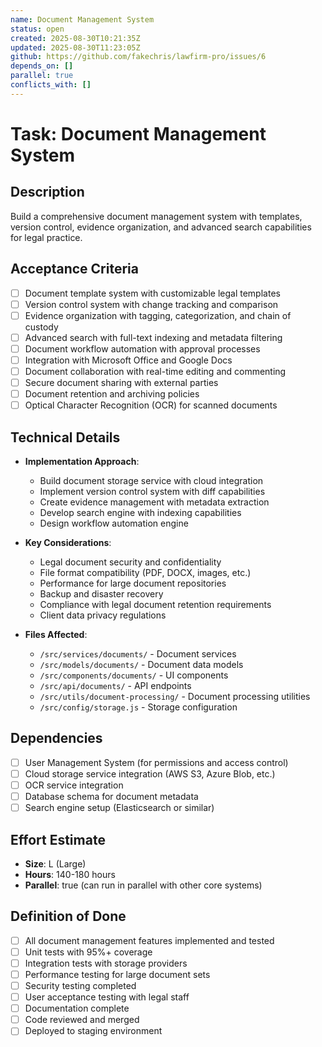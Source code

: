 ```yaml
---
name: Document Management System
status: open
created: 2025-08-30T10:21:35Z
updated: 2025-08-30T11:23:05Z
github: https://github.com/fakechris/lawfirm-pro/issues/6
depends_on: []
parallel: true
conflicts_with: []
---
```


# Task: Document Management System

## Description
Build a comprehensive document management system with templates, version control, evidence organization, and advanced search capabilities for legal practice.

## Acceptance Criteria
- [ ] Document template system with customizable legal templates
- [ ] Version control system with change tracking and comparison
- [ ] Evidence organization with tagging, categorization, and chain of custody
- [ ] Advanced search with full-text indexing and metadata filtering
- [ ] Document workflow automation with approval processes
- [ ] Integration with Microsoft Office and Google Docs
- [ ] Document collaboration with real-time editing and commenting
- [ ] Secure document sharing with external parties
- [ ] Document retention and archiving policies
- [ ] Optical Character Recognition (OCR) for scanned documents

## Technical Details
- **Implementation Approach**:
  - Build document storage service with cloud integration
  - Implement version control system with diff capabilities
  - Create evidence management with metadata extraction
  - Develop search engine with indexing capabilities
  - Design workflow automation engine

- **Key Considerations**:
  - Legal document security and confidentiality
  - File format compatibility (PDF, DOCX, images, etc.)
  - Performance for large document repositories
  - Backup and disaster recovery
  - Compliance with legal document retention requirements
  - Client data privacy regulations

- **Files Affected**:
  - `/src/services/documents/` - Document services
  - `/src/models/documents/` - Document data models
  - `/src/components/documents/` - UI components
  - `/src/api/documents/` - API endpoints
  - `/src/utils/document-processing/` - Document processing utilities
  - `/src/config/storage.js` - Storage configuration

## Dependencies
- [ ] User Management System (for permissions and access control)
- [ ] Cloud storage service integration (AWS S3, Azure Blob, etc.)
- [ ] OCR service integration
- [ ] Database schema for document metadata
- [ ] Search engine setup (Elasticsearch or similar)

## Effort Estimate
- **Size**: L (Large)
- **Hours**: 140-180 hours
- **Parallel**: true (can run in parallel with other core systems)

## Definition of Done
- [ ] All document management features implemented and tested
- [ ] Unit tests with 95%+ coverage
- [ ] Integration tests with storage providers
- [ ] Performance testing for large document sets
- [ ] Security testing completed
- [ ] User acceptance testing with legal staff
- [ ] Documentation complete
- [ ] Code reviewed and merged
- [ ] Deployed to staging environment
